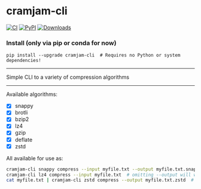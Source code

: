 # cramjam-cli

[![CI](https://github.com/cramjam/cramjam-cli/workflows/CI/badge.svg?branch=main)](https://github.com/cramjam/cramjam-cli/actions?query=branch=main)
[![PyPI](https://img.shields.io/pypi/v/cramjam-cli.svg)](https://pypi.org/project/cramjam-cli)
[![Downloads](https://pepy.tech/badge/cramjam-cli/month)](https://pepy.tech/project/cramjam-cli)


### Install  (only via pip or conda for now)
```commandline
pip install --upgrade cramjam-cli  # Requires no Python or system dependencies!
```

---

Simple CLI to a variety of compression algorithms

---

Available algorithms:

- [X] snappy
- [X] brotli
- [X] bzip2
- [X] lz4
- [X] gzip
- [X] deflate
- [X] zstd

All available for use as:

```bash
cramjam-cli snappy compress --input myfile.txt --output myfile.txt.snappy
cramjam-cli lz4 compress --input myfile.txt  # omitting --output will write to stdout
cat myfile.txt | cramjam-cli zstd compress --output myfile.txt.zstd  # omitting --input will read from stdin
```
